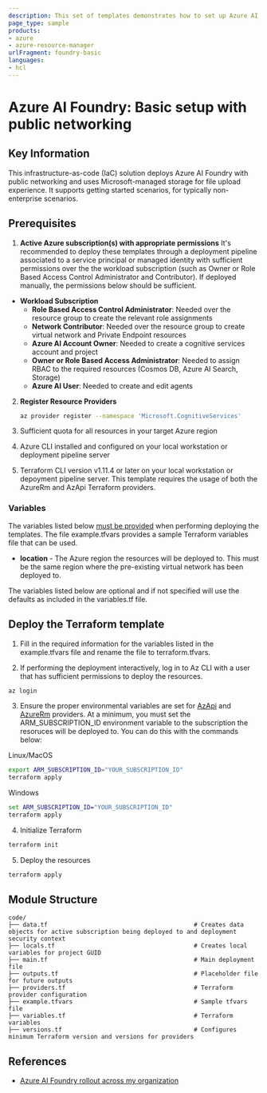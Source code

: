 ```yaml
---
description: This set of templates demonstrates how to set up Azure AI Foundry in the basic configuration with public network setup and Microsoft-managed storage resources.
page_type: sample
products:
- azure
- azure-resource-manager
urlFragment: foundry-basic
languages:
- hcl
---
```


# Azure AI Foundry: Basic setup with public networking
 
## Key Information
  
This infrastructure-as-code (IaC) solution deploys Azure AI Foundry with public networking and uses Microsoft-managed storage for file upload experience. It supports getting started scenarios, for typically non-enterprise scenarios.

## Prerequisites

1. **Active Azure subscription(s) with appropriate permissions**
  It's recommended to deploy these templates through a deployment pipeline associated to a service principal or managed identity with sufficient permissions over the the workload subscription (such as Owner or Role Based Access Control Administrator and Contributor). If deployed manually, the permissions below should be sufficient.

  - **Workload Subscription**
    - **Role Based Access Control Administrator**: Needed over the resource group to create the relevant role assignments
    - **Network Contributor**: Needed over the resource group to create virtual network and Private Endpoint resources
    - **Azure AI Account Owner**: Needed to create a cognitive services account and project 
    - **Owner or Role Based Access Administrator**: Needed to assign RBAC to the required resources (Cosmos DB, Azure AI Search, Storage) 
    - **Azure AI User**: Needed to create and edit agents

2. **Register Resource Providers**

   ```bash
   az provider register --namespace 'Microsoft.CognitiveServices'
   ```

3. Sufficient quota for all resources in your target Azure region

4. Azure CLI installed and configured on your local workstation or deployment pipeline server

5. Terraform CLI version v1.11.4 or later on your local workstation or depoyment pipeline server. This template requires the usage of both the AzureRm and AzApi Terraform providers.

### Variables

The variables listed below [must be provided](https://developer.hashicorp.com/terraform/language/values/variables#variable-definition-precedence) when performing deploying the templates. The file example.tfvars provides a sample Terraform variables file that can be used.

- **location** - The Azure region the resources will be deployed to. This must be the same region where the pre-existing virtual network has been deployed to.

The variables listed below are optional and if not specified will use the defaults as included in the variables.tf file.

## Deploy the Terraform template

1. Fill in the required information for the variables listed in the example.tfvars file and rename the file to terraform.tfvars.

2. If performing the deployment interactively, log in to Az CLI with a user that has sufficient permissions to deploy the resources.

```bash
az login
```

3. Ensure the proper environmental variables are set for [AzApi](https://registry.terraform.io/providers/Azure/azapi/latest/docs) and [AzureRm](https://registry.terraform.io/providers/hashicorp/azurerm/latest/docs) providers. At a minimum, you must set the ARM_SUBSCRIPTION_ID environment variable to the subscription the resoruces will be deployed to. You can do this with the commands below:

Linux/MacOS
```bash
export ARM_SUBSCRIPTION_ID="YOUR_SUBSCRIPTION_ID"
terraform apply
```

Windows
```cmd
set ARM_SUBSCRIPTION_ID="YOUR_SUBSCRIPTION_ID"
terraform apply
```

4. Initialize Terraform

```bash
terraform init
```

5. Deploy the resources
```bash
terraform apply
```

## Module Structure

```text
code/
├── data.tf                                         # Creates data objects for active subscription being deployed to and deployment security context
├── locals.tf                                       # Creates local variables for project GUID
├── main.tf                                         # Main deployment file        
├── outputs.tf                                      # Placeholder file for future outputs
├── providers.tf                                    # Terraform provider configuration 
├── example.tfvars                                  # Sample tfvars file
├── variables.tf                                    # Terraform variables
├── versions.tf                                     # Configures minimum Terraform version and versions for providers
```


## References

- [Azure AI Foundry rollout across my organization](https://learn.microsoft.com/en-us/azure/ai-foundry/concepts/planning)
